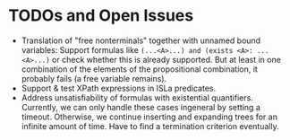 # TODOs and Open Issues

- Translation of "free nonterminals" together with unnamed bound variables:
  Support formulas like `(...<A>...) and (exists <A>: ...<A>...)` or check
  whether this is already supported. But at least in one combination of the
  elements of the propositional combination, it probably fails (a free variable
  remains).
- Support & test XPath expressions in ISLa predicates.
- Address unsatisfiability of formulas with existential quantifiers. Currently, we
  can only handle these cases ingeneral by setting a timeout. Otherwise, we continue
  inserting and expanding trees for an infinite amount of time. Have to find
  a termination criterion eventually.